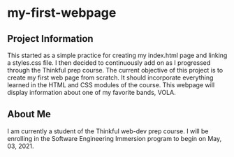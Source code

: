 # my-first-webpage

## Project Information
This started as a simple practice for creating my index.html page and linking a styles.css file. 
I then decided to continuously add on as I progressed through the Thinkful prep course. 
The current objective of this project is to create my first web page from scratch. It should incorporate everything learned in the HTML and CSS modules of the course.
This webpage will display information about one of my favorite bands, VOLA. 

## About Me
I am currently a student of the Thinkful web-dev prep course. I will be enrolling in the Software Engineering Immersion program to begin on May, 03, 2021. 



